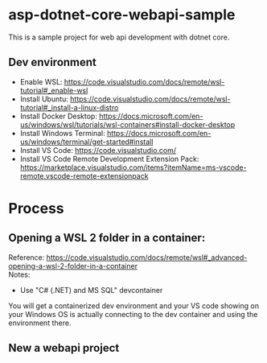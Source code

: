 # asp-dotnet-core-webapi-sample
This is a sample project for web api development with dotnet core.
## Dev environment
* Enable WSL: https://code.visualstudio.com/docs/remote/wsl-tutorial#_enable-wsl
* Install Ubuntu: https://code.visualstudio.com/docs/remote/wsl-tutorial#_install-a-linux-distro
* Install Docker Desktop: https://docs.microsoft.com/en-us/windows/wsl/tutorials/wsl-containers#install-docker-desktop
* Install Windows Terminal: https://docs.microsoft.com/en-us/windows/terminal/get-started#install
* Install VS Code: https://code.visualstudio.com/
* Install VS Code Remote Development Extension Pack: https://marketplace.visualstudio.com/items?itemName=ms-vscode-remote.vscode-remote-extensionpack
# Process
## Opening a WSL 2 folder in a container: 
Reference: https://code.visualstudio.com/docs/remote/wsl#_advanced-opening-a-wsl-2-folder-in-a-container  
Notes:
* Use "C# (.NET) and MS SQL" devcontainer

You will get a containerized dev environment and your VS code showing on your Windows OS is actually connecting to the dev container and using the environment there.
## New a webapi project